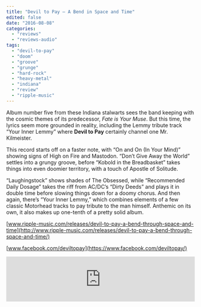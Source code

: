```yaml
---
title: "Devil to Pay – A Bend in Space and Time"
edited: false
date: "2016-08-08"
categories:
  - "reviews"
  - "reviews-audio"
tags:
  - "devil-to-pay"
  - "doom"
  - "groove"
  - "grunge"
  - "hard-rock"
  - "heavy-metal"
  - "indiana"
  - "review"
  - "ripple-music"
---
```


Album number five from these Indiana stalwarts sees the band keeping with the cosmic themes of its predecessor, _Fate is Your Muse_. But this time, the lyrics seem more grounded in reality, including the Lemmy tribute track “Your Inner Lemmy” where **Devil to Pay** certainly channel one Mr. Kilmeister.

This record starts off on a faster note, with “On and On (In Your Mind)” showing signs of High on Fire and Mastodon. “Don’t Give Away the World” settles into a grungy groove, before “Kobold in the Breadbasket” takes things into even doomier territory, with a touch of Apostle of Solitude.

“Laughingstock” shows shades of The Obsessed, while “Recommended Daily Dosage” takes the riff from AC/DC’s “Dirty Deeds” and plays it in double time before slowing things down for a doomy chorus. And then again, there’s “Your Inner Lemmy,” which combines elements of a few classic Motorhead tracks to pay tribute to the man himself. Anthemic on its own, it also makes up one-tenth of a pretty solid album.

[www.ripple-music.com/releases/devil-to-pay-a-bend-through-space-and-time](http://www.ripple-music.com/releases/devil-to-pay-a-bend-through-space-and-time/)

[www.facebook.com/deviltopay](https://www.facebook.com/deviltopay/)

<iframe style="border: 0; width: 100%; height: 120px;" src="https://bandcamp.com/EmbeddedPlayer/track=3429060207/size=large/bgcol=ffffff/linkcol=0687f5/tracklist=false/artwork=small/transparent=true/" width="300" height="150" seamless=""><a href="http://ripplemusic.bandcamp.com/track/your-inner-lemmy">Your Inner Lemmy by Devil to Pay</a></iframe>
